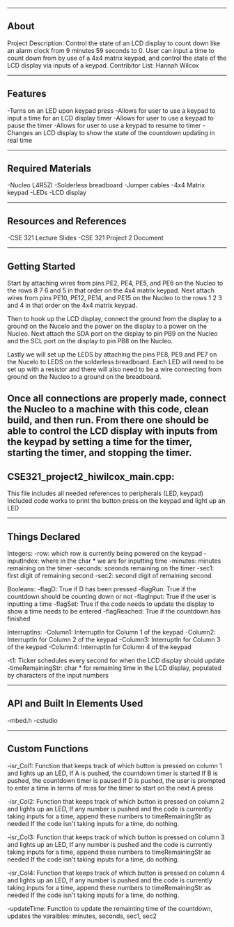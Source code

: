   -------------------
About
-------------------
Project Description:
Control the state of an LCD display to count down like an alarm clock from 9 minutes 59 seconds to 0.
User can input a time to count down from by use of a 4x4 matrix keypad, and control the state of the LCD display via inputs of a keypad. 
Contribitor List:
Hannah Wilcox

--------------------
Features
--------------------
-Turns on an LED upon keypad press
-Allows for user to use a keypad to input a time for an LCD display timer
-Allows for user to use a keypad to pause the timer
-Allows for user to use a keypad to resume to timer
-Changes an LCD display to show the state of the countdown updating in real time

--------------------
Required Materials
--------------------
-Nucleo L4R5ZI
-Solderless breadboard
-Jumper cables
-4x4 Matrix keypad
-LEDs
-LCD display

--------------------
Resources and References
--------------------
-CSE 321 Lecture Slides
-CSE 321 Project 2 Document

--------------------
Getting Started
--------------------
Start by attaching wires from pins PE2, PE4, PE5, and PE6 on the Nucleo to the rows 8 7 6 and 5 in that order on the 4x4 matrix keypad.
Next attach wires from pins PE10, PE12, PE14, and PE15 on the Nucleo to the rows 1 2 3 and 4 in that order on the 4x4 matrix keypad.

Then to hook up the LCD display, connect the ground from the display to a ground on the Nucelo and the power on the display to a power on the Nucleo.
Next attach the SDA port on the display to pin PB9 on the Nucleo and the SCL port on the display to pin PB8 on the Nucleo.

Lastly we will set up the LEDS by attaching the pins PE8, PE9 and PE7 on the Nucelo to LEDS on the solderless breadboard.
Each LED will need to be set up with a resistor and there will also need to be a wire connecting from ground on the Nucleo to a ground on the breadboard.

Once all connections are properly made, connect the Nucleo to a machine with this code, clean build, and then run.
From there one should be able to control the LCD display with inputs from the keypad by setting a time for the timer,
starting the timer, and stopping the timer.
--------------------
CSE321_project2_hiwilcox_main.cpp:
--------------------
This file includes all needed references to peripherals (LED, keypad) 
Included code works to print the button press on the keypad and light up an LED

----------
Things Declared
----------
Integers:
-row: which row is currently being powered on the keypad
-inputIndex: where in the char * we are for inputting time
-minutes: minutes remaining on the timer
-seconds: sceonds remaining on the timer
-sec1: first digit of remaining second
-sec2: second digit of remaining second

Booleans:
-flagD: True if D has been pressed
-flagRun: True if the countdown should be counting down or not
-flagInput: True if the user is inputting a time
-flagSet: True if the code needs to update the display to show a time needs to be entered
-flagReached: True if the countdown has finished

InterruptIns:
-Column1: InterruptIn for Column 1 of the keypad
-Column2: InterruptIn for Column 2 of the keypad
-Column3: InterruptIn for Column 3 of the keypad
-Column4: InterruptIn for Column 4 of the keypad

-t1: Ticker schedules every second for when the LCD display should update
-timeRemainingStr: char * for remaining time in the LCD display, populated by characters of the input numbers



----------
API and Built In Elements Used
----------
-mbed.h
-cstudio

----------
Custom Functions
----------
-isr_Col1: Function that keeps track of which button is pressed on column 1 and lights up an LED,
           If A is pushed, the countdown timer is started 
           If B is pushed, the countdown timer is paused 
           If D is pushed, the user is prompted to enter a time in terms of m:ss for the timer to start on the next A press
    
-isr_Col2: Function that keeps track of which button is pressed on column 2 and lights up an LED,
           If any number is pushed and the code is currently taking inputs for a time, append these numbers to timeRemainingStr as needed
           If the code isn't taking inputs for a time, do nothing.

-isr_Col3: Function that keeps track of which button is pressed on column 3 and lights up an LED,
           If any number is pushed and the code is currently taking inputs for a time, append these numbers to timeRemainingStr as needed
           If the code isn't taking inputs for a time, do nothing.

-isr_Col4: Function that keeps track of which button is pressed on column 4 and lights up an LED,
           If any number is pushed and the code is currently taking inputs for a time, append these numbers to timeRemainingStr as needed
           If the code isn't taking inputs for a time, do nothing.

-updateTime: Function to update the remainting time of the countdown, updates the varaibles: minutes, seconds, sec1, sec2